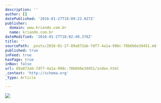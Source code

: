 ```yaml
---
description: ''
author: []
datePublished: '2016-01-27T18:09:22.027Z'
publisher:
  domain: www.kriando.com.br
  name: kriando.com.br
dateModified: '2016-01-27T18:02:40.376Z'
title: ''
sourcePath: _posts/2016-01-27-89a873ab-7df7-4a1a-998c-78b6b6e3d451.md
published: true
inFeed: true
hasPage: true
inNav: false
url: 89a873ab-7df7-4a1a-998c-78b6b6e3d451/index.html
_context: 'http://schema.org'
_type: Article

---
```

![](http://www.kriando.com.br/imgs_marcas/kriando_1415744041.jpg)
